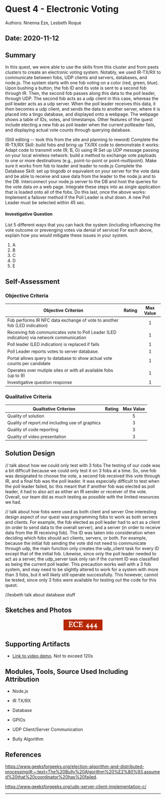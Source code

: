 # Quest 4 - Electronic Voting
Authors: Nnenna Eze, Lesbeth Roque

Date: 2020-11-12
-----

## Summary
In this quest, we were able to use the skills from this cluster and from pasts clusters to create an electronic voting system. Notably, we used IR-TX/RX to communicate between fobs, UDP clients and servers, databases, and node.js. The system starts with one fob voting on a color (red, green, blue). Upon bushing a button, the fob ID and its vote is sent to a second fob through IR. Then, the second fob passes along this data to the poll leader, through UDP. The second fob acts as a udp client in this case, whereas the poll leader acts as a udp server. When the poll leader receives this data, it then becomes a udp client, and sends the data to another server, where it is placed into a tingo database, and displayed onto a webpage. The webpage shows a table of IDs, votes, and timestamps. Other features of the quest include electing a new fob as poll leader when the current pollleader fails, and displaying actual vote counts through querying database. 


(Still editing -- took this from the site and planning to reword)
Complete the IR-TX/RX Skill: build fobs and bring up TX/RX code to demonstrate it works: Adapt code to transmit vote (R, B, G) using IR
Set up UDP message passing on your local wireless network: build a method to exchange vote payloads to one or more destinations (e.g., point-to-point or point-multipoint). Make sure it works from fob to leader and leader to node.js
Complete the Database Skill: set up tingodb or equivalent on your server for the vote data and be able to receive and save data from the leader to the node.js and to the DB.
Interconnect your node.js server to the DB and host the queries for the vote data on a web page.
Integrate these steps into as single application that is loaded onto all of the fobs.
Do this last, once the above works: Implement a failover method if the Poll Leader is shut down. A new Poll Leader must be selected within 45 sec.

#### Investigative Question
List 5 different ways that you can hack the system (including influencing the vote outcome or prevenging votes via denial of service)
For each above, explain how you would mitigate these issues in your system.
1. A
2. B
3. C
4. D
5. E

## Self-Assessment

### Objective Criteria

| Objective Criterion | Rating | Max Value  | 
|---------------------------------------------|:-----------:|:---------:|
| Fob performs IR NFC data exchange of vote to another fob (LED indication) |  |  1     | 
| Receiving fob communicates vote to Poll Leader (LED indication) via network communication |  |  1     | 
| Poll leader (LED indication) is replaced if fails |  |  1     | 
| Poll Leader reports votes to server database. |  |  1     | 
| Portal allows query to database to show actual vote counts per candidate |  |  1     | 
| Operates over mutiple sites or with all available fobs (up to 9) |  |  1     | 
| Investigative question response|  |  1     | 

 
### Qualitative Criteria

| Qualitative Criterion | Rating | Max Value  | 
|---------------------------------------------|:-----------:|:---------:|
| Quality of solution |  |  5     | 
| Quality of report.md including use of graphics |  |  3     | 
| Quality of code reporting |  |  3     | 
| Quality of video presentation |  |  3     | 


## Solution Design
// talk about how we could only test with 3 fobs
The testing of our code was a bit difficult because we could only test it on 3 fobs at a time. So, one fob was designated to choose the vote, a second fob received this vote through IR, and a final fob was the poll leader. It was especially difficult to test when the poll leader failed, bc this meant that if another fob was elected as poll leader, it had to also act as either an IR sender or receiver of the vote. Overall, our team did as much testing as possible with the limited resources we had. 

// talk about how fobs were used as both client and server
One interesting design aspect of our quest was programming fobs to work as both servers and clients. For example, the fob elected as poll leader had to act as a client (in order to send data to the overall server), and a server (in order to receive data from the IR receiving fob). The ID was taken into consideration when deciding which fobs should act clients, servers, or both. For example, because the initial fob sending the vote did not need to communicate through udp, the main function only creates the udp_client task for every ID except that of the initial fob. Likewise, since only the poll leader needed to act as a server, the udp_server task only ran if the current ID was classified as being the current poll leader. This precaution works well with a 3 fob system, and may need to be slightly altered to work for a system with more than 3 fobs, but it will likely still operate successfully. This however, cannot be tested, since only 3 fobs were available for testing out the code for this quest. 

//lesbeth talk about database stuff


## Sketches and Photos
<center><img src="./images/ece444.png" width="25%" /></center>  
<center> </center>


## Supporting Artifacts
- [Link to video demo](). Not to exceed 120s


## Modules, Tools, Source Used Including Attribution
- Node.js

- IR TX/RX

- Database

- GPIOs

- UDP Client/Server Communication 

- Bully Algorithm

## References
https://www.geeksforgeeks.org/election-algorithm-and-distributed-processing/#:~:text=The%20Bully%20Algorithm%20%E2%80%93,assumed%20that%20coordinator%20has%20failed. 

https://www.geeksforgeeks.org/udp-server-client-implementation-c/

-----

